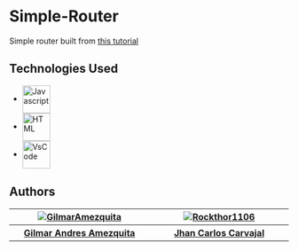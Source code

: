 # Simple-Router
<p>
    Simple router built from <a href="https://www.section.io/engineering-education/how-to-build-a-simple-router-in-javascript/">this tutorial</a>
</p>


## Technologies Used
<div>
    <ul>
        <li><a href="https://www.javascript.com/"><img src="https://cdn.jsdelivr.net/gh/devicons/devicon/icons/javascript/javascript-original.svg" alt="Javascript" width="50" height="50" align="center"></a></li>
        <li><a href="https://www.html.com"><img src="https://cdn.jsdelivr.net/gh/devicons/devicon/icons/html5/html5-original.svg" alt="HTML" width="50" height="50" align="center"></a></li>
        <li><a href="https://www.code.visualstudio.com/"><img src="https://cdn.jsdelivr.net/gh/devicons/devicon/icons/vscode/vscode-original.svg" alt="VsCode" width="50" height="50" align="center"></a></li>
    </ul>
</div>

## Authors
<div>
    <table class="default" align="center">
        <tr>
            <th width="250"><a href=https://github.com/GilmarAmezquita><img src="https://images.weserv.nl/?url=avatars.githubusercontent.com/u/71054954?v=4&h=100&w=100&fit=cover&mask=circle" alt="GilmarAmezquita"></a></th>
            <th width="250"><a href="https://github.com/Rockthor1106"><img src="https://images.weserv.nl/?url=avatars.githubusercontent.com/u/71186075?v=4&h=100&w=100&fit=cover&mask=circle" alt="Rockthor1106"></a></th>
        </tr>
        <tr>
            <th width="250"><a href=https://github.com/GilmarAmezquita>Gilmar Andres Amezquita</a></th>
            <th width="250"><a href="https://github.com/Rockthor1106">Jhan Carlos Carvajal</a></th> 
        </tr>
    </table>
</div>